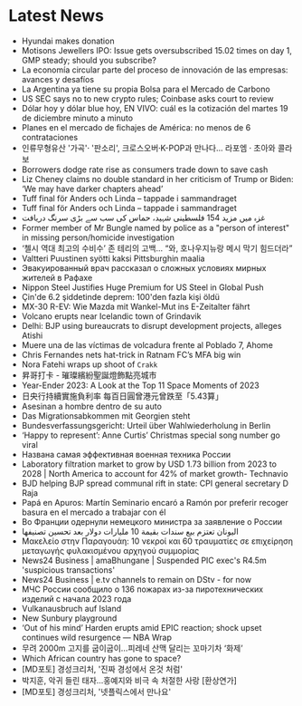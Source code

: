 # Latest News
-  Hyundai makes donation
-  Motisons Jewellers IPO: Issue gets oversubscribed 15.02 times on day 1, GMP steady; should you subscribe?
-  La economía circular parte del proceso de innovación de las empresas: avances y desafíos
-  La Argentina ya tiene su propia Bolsa para el Mercado de Carbono
-  US SEC says no to new crypto rules; Coinbase asks court to review
-  Dólar hoy y dólar blue hoy, EN VIVO: cuál es la cotización del martes 19 de diciembre minuto a minuto
-  Planes en el mercado de fichajes de América: no menos de 6 contrataciones
-  인류무형유산 '가곡'⸱ '판소리', 크로스오버⸱K-POP과 만나다... 라포엠 ⸱ 초아와 콜라보
-  Borrowers dodge rate rise as consumers trade down to save cash
-  Liz Cheney claims no double standard in her criticism of Trump or Biden: ‘We may have darker chapters ahead’
-  Tuff final för Anders och Linda – tappade i sammandraget
-  Tuff final för Anders och Linda – tappade i sammandraget
-  غزہ میں مزید 154 فلسطینی شہید، حماس کی سب سے بڑی سرنگ دریافت
-  Former member of Mr Bungle named by police as a "person of interest" in missing person/homicide investigation
-  ‘첼시 역대 최고의 수비수’ 존 테리의 고백... “와, 호나우지뉴랑 메시 막기 힘드더라”
-  Valtteri Puustinen syötti kaksi Pittsburghin maalia
-  Эвакуированный врач рассказал о сложных условиях мирных жителей в Рафахе
-  Nippon Steel Justifies Huge Premium for US Steel in Global Push
-  Çin'de 6.2 şiddetinde deprem: 100'den fazla kişi öldü
-  MX-30 R-EV: Wie Mazda mit Wankel-Mut ins E-Zeitalter fährt
-  Volcano erupts near Icelandic town of Grindavik
-  Delhi: BJP using bureaucrats to disrupt development projects, alleges Atishi
-  Muere una de las víctimas de volcadura frente al Poblado 7, Ahome
-  Chris Fernandes nets hat-trick in Ratnam FC’s MFA big win
-  Nora Fatehi wraps up shoot of `Crakk`
-  昇哥打卡 - 璀璨繽紛聖誕燈飾點亮城市
-  Year-Ender 2023: A Look at the Top 11 Space Moments of 2023
-  日央行持續實施負利率 每百日圓曾港元曾跌至「5.43算」
-  Asesinan a hombre dentro de su auto
-  Das Migrationsabkommen mit Georgien steht
-  Bundesverfassungsgericht: Urteil über Wahlwiederholung in Berlin
-  ‘Happy to represent’: Anne Curtis’ Christmas special song number go viral
-  Названа самая эффективная военная техника России
-  Laboratory filtration market to grow by USD 1.73 billion from 2023 to 2028 | North America to account for 42% of market growth- Technavio
-  BJD helping BJP spread communal rift in state: CPI general secretary D Raja
-  Papá en Apuros: Martín Seminario encaró a Ramón por preferir recoger basura en el mercado a trabajar con él
-  Во Франции одернули немецкого министра за заявление о России
-  اليونان تعتزم بيع سندات بقيمة 10 مليارات دولار بعد تحسين تصنيفها
-  Μακελείο στην Παραγουάη: 10 νεκροί και 60 τραυματίες σε επιχείρηση μεταγωγής φυλακισμένου αρχηγού συμμορίας
-  News24 Business | amaBhungane | Suspended PIC exec's R4.5m 'suspicious transactions'
-  News24 Business | e.tv channels to remain on DStv - for now
-  МЧС России сообщило о 136 пожарах из-за пиротехнических изделий с начала 2023 года
-  Vulkanausbruch auf Island
-  New Sunbury playground
-  ‘Out of his mind’ Harden erupts amid EPIC reaction; shock upset continues wild resurgence — NBA Wrap
-  무려 2000m 고지를 굽이굽이…피레네 산맥 달리는 꼬마기차 ‘화제’
-  Which African country has gone to space?
-  [MD포토] 경성크리처, '진짜 경성에서 온것 처럼'
-  박지훈, 악귀 들린 태자…홍예지와 비극 속 처절한 사랑 [환상연가]
-  [MD포토] 경성크리처, '넷플릭스에서 만나요'
